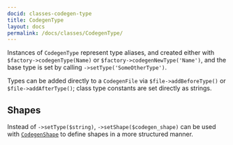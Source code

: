 ```yaml
---
docid: classes-codegen-type
title: CodegenType
layout: docs
permalink: /docs/classes/CodegenType/
---
```


Instances of `CodegenType` represent type aliases, and created either with
`$factory->codegenType(Name)` or `$factory->codegenNewType('Name')`, and the
base type is set by calling `->setType('SomeOtherType')`.

Types can be added directly to a `CodegenFile` via `$file->addBeforeType()` or
`$file->addAfterType()`; class type constants are set directly as strings.

Shapes
------

Instead of `->setType($string)`, `->setShape($codegen_shape)` can be used with
[`CodegenShape`](/hack-codegen/docs/classes/CodegenShape/) to define shapes in a
more structured manner.
